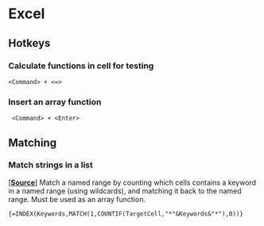 # Excel

## Hotkeys

### Calculate functions in cell for testing
```
<Command> + <=>
```

### Insert an array function

```
 <Command> + <Enter>
 ```

## Matching

### Match strings in a list
[[**Source**](http://blog.contextures.com/archives/2012/10/09/find-text-with-index-and-match/)] Match a named range by counting which cells contains a keyword in a named range (using wildcards), and matching it back to the named range. Must be used as an array function.

```
{=INDEX(Keywords,MATCH(1,COUNTIF(TargetCell,"*"&Keywords&"*"),0))}

```
